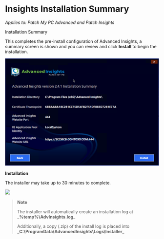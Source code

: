 # Insights Installation Summary

_Applies to: Patch My PC Advanced and Patch Insights_

Installation Summary

This completes the pre-install configuration of Advanced Insights, a summary screen is shown and you can review and click **Install** to begin the installation.

![](<../../.gitbook/assets/vmconnect_LDvkhQTKhv (1).png>)

**Installation**

The installer may take up to 30 minutes to complete.

![](../../.gitbook/assets/10-Installing-\(1\).png)

> **Note**
>
> The installer will automatically create an installation log at \_**%temp%\AdvInsights.log**\_
>
> Additionally, a copy (.zip) of the install log is placed into \_**C:\ProgramData\AdvancedInsights\Logs\Installer**\_
